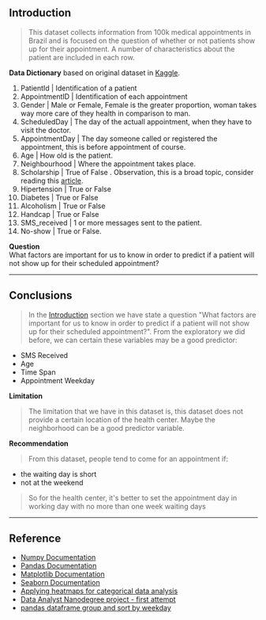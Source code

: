 ## Introduction

>This dataset collects information from 100k medical appointments in Brazil and is focused on the question of whether or not patients show up for their appointment. A number of characteristics about the patient are included in each row.

**Data Dictionary** based on original dataset in [Kaggle](https://www.kaggle.com/joniarroba/noshowappointments).
1.  PatientId | Identification of a patient  
2.  AppointmentID | Identification of each appointment
3.  Gender | Male or Female, Female is the greater proportion, woman takes way more care of they health in comparison to man.
4. ScheduledDay | The day of the actuall appointment, when they have to visit the doctor.
4. AppointmentDay | The day someone called or registered the appointment, this is before appointment of course.
5. Age | How old is the patient.
7. Neighbourhood | Where the appointment takes place.
8. Scholarship | True of False . Observation, this is a broad topic, consider reading this [article](https://en.wikipedia.org/wiki/Bolsa_Fam%C3%ADlia).
9.  Hipertension | True or False
10. Diabetes | True or False
11. Alcoholism | True or False
12. Handcap | True or False
13. SMS_received | 1 or more messages sent to the patient.
14. No-show | True or False.

**Question**  
What factors are
important for us to
know in order to
predict if a patient will
not show up for their
scheduled
appointment?

---

## Conclusions

> In the <a href="#intro">Introduction</a> section we have state a question "What factors are important for us to know in order to predict if a patient will not show up for their scheduled appointment?". From the exploratory we did before, we can certain these variables may be a good predictor:
* SMS Received
* Age
* Time Span
* Appointment Weekday

**Limitation**
> The limitation that we have in this dataset is, this dataset does not provide a certain location of the health center. Maybe the neighborhood can be a good predictor variable.

**Recommendation**
> From this dataset, people tend to come for an appointment if: 
* the waiting day is short 
* not at the weekend  

>So for the health center, it's better to set the appointment day in working day with no more than one week waiting days


---

## Reference
* [Numpy Documentation](https://numpy.org/doc/)
* [Pandas Documentation](https://pandas.pydata.org/docs/)
* [Matplotlib Documentation](https://matplotlib.org/3.2.1/contents.html)
* [Seaborn Documentation](https://seaborn.pydata.org/index.html)
* [Applying heatmaps for categorical data analysis](https://www.kaggle.com/tsilveira/applying-heatmaps-for-categorical-data-analysis#[5])
* [Data Analyst Nanodegree project - first attempt](https://www.kaggle.com/kuroski/data-analyst-nanodegree-project-first-attempt)
* [pandas dataframe group and sort by weekday](https://stackoverflow.com/questions/47741400/pandas-dataframe-group-and-sort-by-weekday)